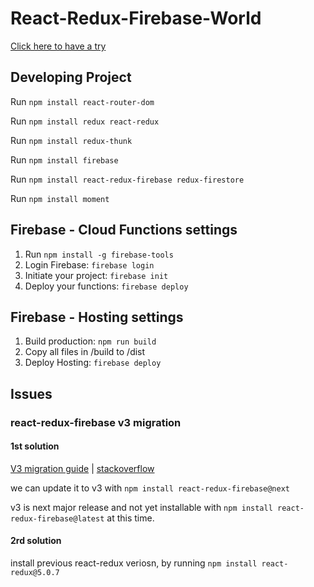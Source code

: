 # React-Redux-Firebase-World
[Click here to have a try](https://react-redux-firebase-world.web.app/)

## Developing Project
Run `npm install react-router-dom`

Run `npm install redux react-redux`

Run `npm install redux-thunk`

Run `npm install firebase`

Run `npm install react-redux-firebase redux-firestore`

Run `npm install moment`

## Firebase - Cloud Functions settings
1. Run `npm install -g firebase-tools`
2. Login Firebase: `firebase login`
3. Initiate your project: `firebase init`
4. Deploy your functions: `firebase deploy`

## Firebase - Hosting settings

1. Build production: `npm run build`
2. Copy all files in /build to /dist
3. Deploy Hosting: `firebase deploy`

## Issues
### react-redux-firebase v3 migration
#### 1st solution
[V3 migration guide](http://docs.react-redux-firebase.com/history/v3.0.0/docs/v3-migration-guide.html) | [stackoverflow](https://stackoverflow.com/questions/53872757/react-redux-v6-a-v3-version-of-react-redux-firebase-is-required)

we can update it to v3 with `npm install react-redux-firebase@next`

v3 is next major release and not yet installable with `npm install react-redux-firebase@latest` at this time.
#### 2rd solution
install previous react-redux veriosn, by running `npm install react-redux@5.0.7`